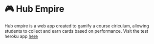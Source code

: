 # 🎮 Hub Empire 
Hub empire is a web app created to gamify a course ciriculum, allowing students to collect and earn cards based on performance.
Visit the test heroku app [here](https://hub-empire-web.herokuapp.com/)
